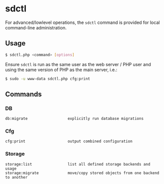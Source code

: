 # sdctl

For advanced/lowlevel operations, the `sdctl` command is provided for local command-line administration.

## Usage

```bash
$ sdctl.php <command> [options]
```

Ensure `sdctl` is run as the same user as the web server / PHP user and using the same version of PHP as the main server,
i.e.:

```bash
$ sudo -u www-data sdctl.php cfg:print
```

## Commands

### DB

```
db:migrate                  explicitly run database migrations
```

### Cfg

```
cfg:print                   output combined configuration
```

### Storage

```
storage:list                list all defined storage backends and usage
storage:migrate             move/copy stored objects from one backend to another
```
